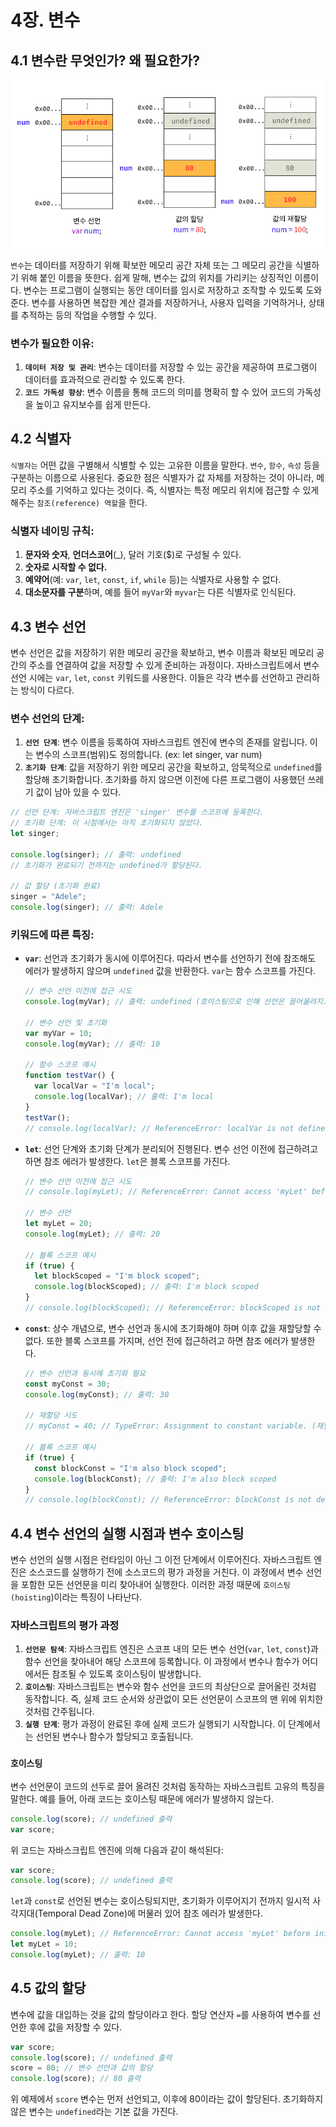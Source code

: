 # 4장. 변수

## 4.1 변수란 무엇인가? 왜 필요한가?

![Alt text](image.png)

`변수`는 데이터를 저장하기 위해 확보한 메모리 공간 자체 또는 그 메모리 공간을 식별하기 위해 붙인 이름을 뜻한다. 쉽게 말해, 변수는 값의 위치를 가리키는 상징적인 이름이다. 변수는 프로그램이 실행되는 동안 데이터를 임시로 저장하고 조작할 수 있도록 도와준다. 변수를 사용하면 복잡한 계산 결과를 저장하거나, 사용자 입력을 기억하거나, 상태를 추적하는 등의 작업을 수행할 수 있다.

### 변수가 필요한 이유:

1. **`데이터 저장 및 관리`**: 변수는 데이터를 저장할 수 있는 공간을 제공하여 프로그램이 데이터를 효과적으로 관리할 수 있도록 한다.
2. **`코드 가독성 향상`**: 변수 이름을 통해 코드의 의미를 명확히 할 수 있어 코드의 가독성을 높이고 유지보수를 쉽게 만든다.

## 4.2 식별자

`식별자는` 어떤 값을 구별해서 식별할 수 있는 고유한 이름을 말한다. `변수`, `함수`, `속성` 등을 구분하는 이름으로 사용된다. 중요한 점은 식별자가 값 자체를 저장하는 것이 아니라, 메모리 주소를 기억하고 있다는 것이다. 즉, 식별자는 특정 메모리 위치에 접근할 수 있게 해주는 `참조(reference) 역할`을 한다.

### 식별자 네이밍 규칙:

1. **문자와 숫자**, **언더스코어**(\_), 달러 기호($)로 구성될 수 있다.
2. **숫자로 시작할 수 없다.**
3. **예약어**(예: `var`, `let`, `const`, `if`, `while` 등)는 식별자로 사용할 수 없다.
4. **대소문자를 구분**하며, 예를 들어 `myVar`와 `myvar`는 다른 식별자로 인식된다.

## 4.3 변수 선언

변수 선언은 값을 저장하기 위한 메모리 공간을 확보하고, 변수 이름과 확보된 메모리 공간의 주소를 연결하여 값을 저장할 수 있게 준비하는 과정이다. 자바스크립트에서 변수 선언 시에는 `var`, `let`, `const` 키워드를 사용한다. 이들은 각각 변수를 선언하고 관리하는 방식이 다르다.

### 변수 선언의 단계:

1. **`선언 단계`**: 변수 이름을 등록하여 자바스크립트 엔진에 변수의 존재를 알립니다. 이는 변수의 스코프(범위)도 정의합니다. (ex: let singer, var num)
2. **`초기화 단계`**: 값을 저장하기 위한 메모리 공간을 확보하고, 암묵적으로 `undefined`를 할당해 초기화합니다. 초기화를 하지 않으면 이전에 다른 프로그램이 사용했던 쓰레기 값이 남아 있을 수 있다.

```jsx
// 선언 단계: 자바스크립트 엔진은 'singer' 변수를 스코프에 등록한다.
// 초기화 단계: 이 시점에서는 아직 초기화되지 않았다.
let singer;

console.log(singer); // 출력: undefined
// 초기화가 완료되기 전까지는 undefined가 할당된다.

// 값 할당 (초기화 완료)
singer = "Adele";
console.log(singer); // 출력: Adele
```

### 키워드에 따른 특징:

- **`var`**: 선언과 초기화가 동시에 이루어진다. 따라서 변수를 선언하기 전에 참조해도 에러가 발생하지 않으며 `undefined` 값을 반환한다. `var`는 함수 스코프를 가진다.

  ```jsx
  // 변수 선언 이전에 접근 시도
  console.log(myVar); // 출력: undefined (호이스팅으로 인해 선언은 끌어올려지고 초기화는 undefined로 초기화됨)

  // 변수 선언 및 초기화
  var myVar = 10;
  console.log(myVar); // 출력: 10

  // 함수 스코프 예시
  function testVar() {
    var localVar = "I'm local";
    console.log(localVar); // 출력: I'm local
  }
  testVar();
  // console.log(localVar); // ReferenceError: localVar is not defined (함수 외부에서 접근 불가)
  ```

- **`let`**: 선언 단계와 초기화 단계가 분리되어 진행된다. 변수 선언 이전에 접근하려고 하면 참조 에러가 발생한다. `let`은 블록 스코프를 가진다.

  ```jsx
  // 변수 선언 이전에 접근 시도
  // console.log(myLet); // ReferenceError: Cannot access 'myLet' before initialization (일시적 사각지대)

  // 변수 선언
  let myLet = 20;
  console.log(myLet); // 출력: 20

  // 블록 스코프 예시
  if (true) {
    let blockScoped = "I'm block scoped";
    console.log(blockScoped); // 출력: I'm block scoped
  }
  // console.log(blockScoped); // ReferenceError: blockScoped is not defined (블록 외부에서 접근 불가)
  ```

- **`const`**: 상수 개념으로, 변수 선언과 동시에 초기화해야 하며 이후 값을 재할당할 수 없다. 또한 블록 스코프를 가지며, 선언 전에 접근하려고 하면 참조 에러가 발생한다.

  ```jsx
  // 변수 선언과 동시에 초기화 필요
  const myConst = 30;
  console.log(myConst); // 출력: 30

  // 재할당 시도
  // myConst = 40; // TypeError: Assignment to constant variable. (재할당 불가)

  // 블록 스코프 예시
  if (true) {
    const blockConst = "I'm also block scoped";
    console.log(blockConst); // 출력: I'm also block scoped
  }
  // console.log(blockConst); // ReferenceError: blockConst is not defined (블록 외부에서 접근 불가)
  ```

## 4.4 변수 선언의 실행 시점과 변수 호이스팅

변수 선언의 실행 시점은 런타임이 아닌 그 이전 단계에서 이루어진다. 자바스크립트 엔진은 소스코드를 실행하기 전에 소스코드의 평가 과정을 거친다. 이 과정에서 변수 선언을 포함한 모든 선언문을 미리 찾아내어 실행한다. 이러한 과정 때문에 `호이스팅(hoisting`)이라는 특징이 나타난다.

### 자바스크립트의 평가 과정

1. **`선언문 탐색`**: 자바스크립트 엔진은 스코프 내의 모든 변수 선언(`var`, `let`, `const`)과 함수 선언을 찾아내어 해당 스코프에 등록합니다. 이 과정에서 변수나 함수가 어디에서든 참조될 수 있도록 호이스팅이 발생합니다.
2. **`호이스팅`**: 자바스크립트는 변수와 함수 선언을 코드의 최상단으로 끌어올린 것처럼 동작합니다. 즉, 실제 코드 순서와 상관없이 모든 선언문이 스코프의 맨 위에 위치한 것처럼 간주됩니다.
3. **`실행 단계`**: 평가 과정이 완료된 후에 실제 코드가 실행되기 시작합니다. 이 단계에서는 선언된 변수나 함수가 할당되고 호출됩니다.

### `호이스팅`

변수 선언문이 코드의 선두로 끌어 올려진 것처럼 동작하는 자바스크립트 고유의 특징을 말한다. 예를 들어, 아래 코드는 호이스팅 때문에 에러가 발생하지 않는다.

```jsx
console.log(score); // undefined 출력
var score;
```

위 코드는 자바스크립트 엔진에 의해 다음과 같이 해석된다:

```jsx
var score;
console.log(score); // undefined 출력
```

`let`과 `const`로 선언된 변수는 호이스팅되지만, 초기화가 이루어지기 전까지 일시적 사각지대(Temporal Dead Zone)에 머물러 있어 참조 에러가 발생한다.

```jsx
console.log(myLet); // ReferenceError: Cannot access 'myLet' before initialization
let myLet = 10;
console.log(myLet); // 출력: 10
```

## 4.5 값의 할당

변수에 값을 대입하는 것을 값의 할당이라고 한다. 할당 연산자 `=`를 사용하여 변수를 선언한 후에 값을 저장할 수 있다.

```jsx
var score;
console.log(score); // undefined 출력
score = 80; // 변수 선언과 값의 할당
console.log(score); // 80 출력
```

위 예제에서 `score` 변수는 먼저 선언되고, 이후에 80이라는 값이 할당된다. 초기화하지 않은 변수는 `undefined`라는 기본 값을 가진다.
